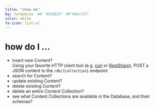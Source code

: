 ```yaml
---
title: "show me"
bg: turquoise  ## '#63BD2F' ##'#9bcf2f'
color: white
fa-icon: list-ol
---
```


# **how do I ...** 

- insert new Content?  
  Using your favorite HTTP client tool (e.g. [curl](https://curl.haxx.se) or [RestSharp](http://restsharp.org/)), POST a JSON content 
  to the `/db/{collection}` endpoint.  
- search for Content?
- update existing Content?
- delete existing Content?
- delete an entire Content Collection?
- see what Content Collections are available in the Database, and their schemas? 